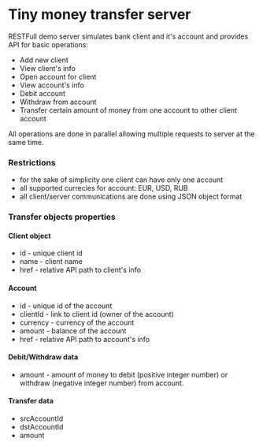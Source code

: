 # Tiny money transfer server

RESTFull demo server simulates bank client and it's account and provides API for basic operations:
* Add new client
* View client's info
* Open account for client
* View account's info
* Debit account
* Withdraw from account
* Transfer certain amount of money from one account to other client account

All operations are done in parallel allowing multiple requests to server at the same time.

### Restrictions

* for the sake of simplicity one client can have only one account
* all supported currecies for account: EUR, USD, RUB
* all client/server communications are done using JSON object format

### Transfer objects properties
#### Client object
* id - unique client id
* name - client name
* href - relative API path to client's info

#### Account
* id - unique id of the account
* clientId - link to client id (owner of the account)
* currency - currency of the account
* amount - balance of the account
* href - relative API path to account's info

#### Debit/Withdraw data
* amount - amount of money to debit (positive integer number) or withdraw (negative integer number) from account.

#### Transfer data
* srcAccountId
* dstAccountId
* amount
